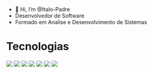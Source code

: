 - 👋 Hi, I’m @Italo-Padre
- Desenvolvedor de Software
- Formado em Analise e Desenvolvimento de Sistemas
<h1>Tecnologias</h1>

<div style="display: inline-block" >
<img align="center" src="https://img.shields.io/badge/JavaScript-323330?style=for-the-badge&logo=javascript&logoColor=F7DF1E" />
<img align="center" src="https://img.shields.io/badge/TypeScript-007ACC?style=for-the-badge&logo=typescript&logoColor=white" />
<img align="center" src="https://img.shields.io/badge/HTML5-E34F26?style=for-the-badge&logo=html5&logoColor=white" />
<img align="center" src="https://img.shields.io/badge/CSS3-1572B6?style=for-the-badge&logo=css3&logoColor=white" />
<img align="center" src="https://img.shields.io/badge/React-20232A?style=for-the-badge&logo=react&logoColor=61DAFB" />
<img align="center" src="https://img.shields.io/badge/Angular-DD0031?style=for-the-badge&logo=angular&logoColor=white" />
<img align="center" src="https://img.shields.io/badge/Node.js-43853D?style=for-the-badge&logo=node.js&logoColor=white" />
</div>

<!---
Italo-Padre/Italo-Padre is a ✨ special ✨ repository because its `README.md` (this file) appears on your GitHub profile.
You can click the Preview link to take a look at your changes.
--->
